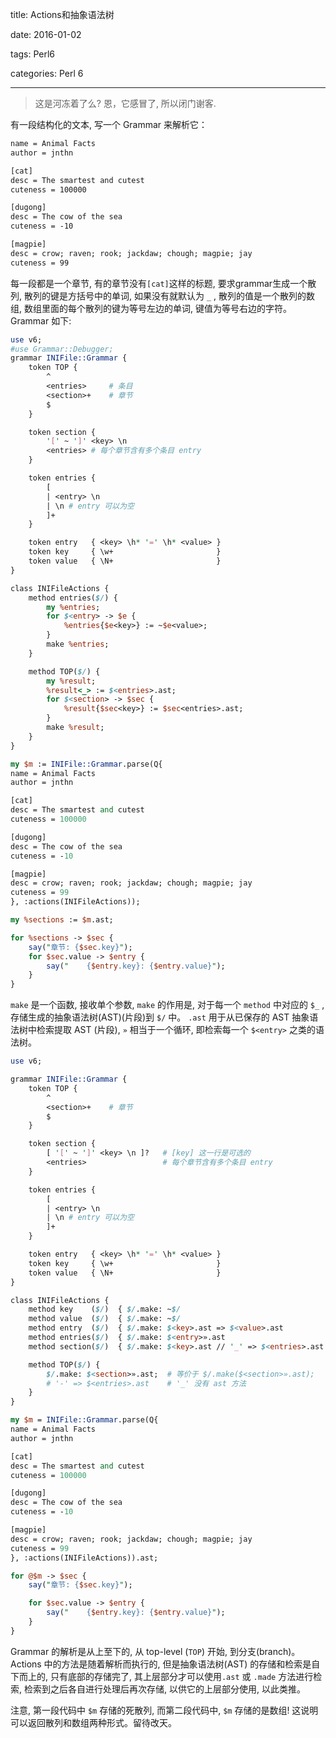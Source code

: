 title:  Actions和抽象语法树

date: 2016-01-02

tags: Perl6

categories: Perl 6

---

<blockquote class='blockquote-center'>这是河冻着了么? 恩，它感冒了, 所以闭门谢客.</blockquote>

有一段结构化的文本, 写一个 Grammar 来解析它：

``` txt
name = Animal Facts
author = jnthn

[cat]
desc = The smartest and cutest
cuteness = 100000

[dugong]
desc = The cow of the sea
cuteness = -10

[magpie]
desc = crow; raven; rook; jackdaw; chough; magpie; jay
cuteness = 99
```

每一段都是一个章节, 有的章节没有`[cat]`这样的标题, 要求grammar生成一个散列, 散列的键是方括号中的单词, 如果没有就默认为 `_` , 散列的值是一个散列的数组, 数组里面的每个散列的键为等号左边的单词, 键值为等号右边的字符。Grammar 如下:



``` perl
use v6;
#use Grammar::Debugger;
grammar INIFile::Grammar {
    token TOP {
        ^
        <entries>     # 条目
        <section>+    # 章节
        $
    }

    token section {
        '[' ~ ']' <key> \n
        <entries> # 每个章节含有多个条目 entry
    }

    token entries {
        [
        | <entry> \n
        | \n # entry 可以为空
        ]+
    }

    token entry   { <key> \h* '=' \h* <value> }
    token key     { \w+                       }
    token value   { \N+                       }
}

class INIFileActions {
    method entries($/) {
        my %entries;
        for $<entry> -> $e {
            %entries{$e<key>} := ~$e<value>;
        }
        make %entries;
    }

    method TOP($/) {
        my %result;
        %result<_> := $<entries>.ast;
        for $<section> -> $sec {
            %result{$sec<key>} := $sec<entries>.ast;
        }
        make %result;
    }
}

my $m := INIFile::Grammar.parse(Q{
name = Animal Facts
author = jnthn

[cat]
desc = The smartest and cutest
cuteness = 100000

[dugong]
desc = The cow of the sea
cuteness = -10

[magpie]
desc = crow; raven; rook; jackdaw; chough; magpie; jay
cuteness = 99
}, :actions(INIFileActions));

my %sections := $m.ast;

for %sections -> $sec {
    say("章节: {$sec.key}");
    for $sec.value -> $entry {
        say("    {$entry.key}: {$entry.value}");
    }
}

```

`make` 是一个函数, 接收单个参数, `make` 的作用是, 对于每一个 `method` 中对应的 `$_` , 存储生成的抽象语法树(AST)(片段)到 `$/` 中。 `.ast` 用于从已保存的 AST 抽象语法树中检索提取 AST (片段), `»` 相当于一个循环, 即检索每一个 `$<entry>` 之类的语法树。

``` perl
use v6;

grammar INIFile::Grammar {
    token TOP {
        ^
        <section>+    # 章节
        $
    }

    token section {
        [ '[' ~ ']' <key> \n ]?   # [key] 这一行是可选的
        <entries>                 # 每个章节含有多个条目 entry
    }

    token entries {
        [
        | <entry> \n
        | \n # entry 可以为空
        ]+
    }

    token entry   { <key> \h* '=' \h* <value> }
    token key     { \w+                       }
    token value   { \N+                       }
}

class INIFileActions {
    method key    ($/)  { $/.make: ~$/                                 }
    method value  ($/)  { $/.make: ~$/                                 }
    method entry  ($/)  { $/.make: $<key>.ast => $<value>.ast          }
    method entries($/)  { $/.make: $<entry>».ast                       }
    method section($/)  { $/.make: $<key>.ast // '_' => $<entries>.ast } # 如果 key 不存在就默认为 `_`

    method TOP($/) {
        $/.make: $<section>».ast;  # 等价于 $/.make($<section>».ast);
        # '-' => $<entries>.ast    # '_' 没有 ast 方法 
    }
}

my $m = INIFile::Grammar.parse(Q{
name = Animal Facts
author = jnthn

[cat]
desc = The smartest and cutest
cuteness = 100000

[dugong]
desc = The cow of the sea
cuteness = -10

[magpie]
desc = crow; raven; rook; jackdaw; chough; magpie; jay
cuteness = 99
}, :actions(INIFileActions)).ast;

for @$m -> $sec {
    say("章节: {$sec.key}");

    for $sec.value -> $entry {
        say("    {$entry.key}: {$entry.value}");
    }
}
```

Grammar 的解析是从上至下的, 从 top-level (`TOP`) 开始, 到分支(branch)。 Actions 中的方法是随着解析而执行的, 但是抽象语法树(AST) 的存储和检索是自下而上的, 只有底部的存储完了, 其上层部分才可以使用`.ast` 或 `.made` 方法进行检索, 检索到之后各自进行处理后再次存储, 以供它的上层部分使用, 以此类推。



注意, 第一段代码中 `$m` 存储的死散列, 而第二段代码中, `$m` 存储的是数组! 这说明可以返回散列和数组两种形式。留待改天。

